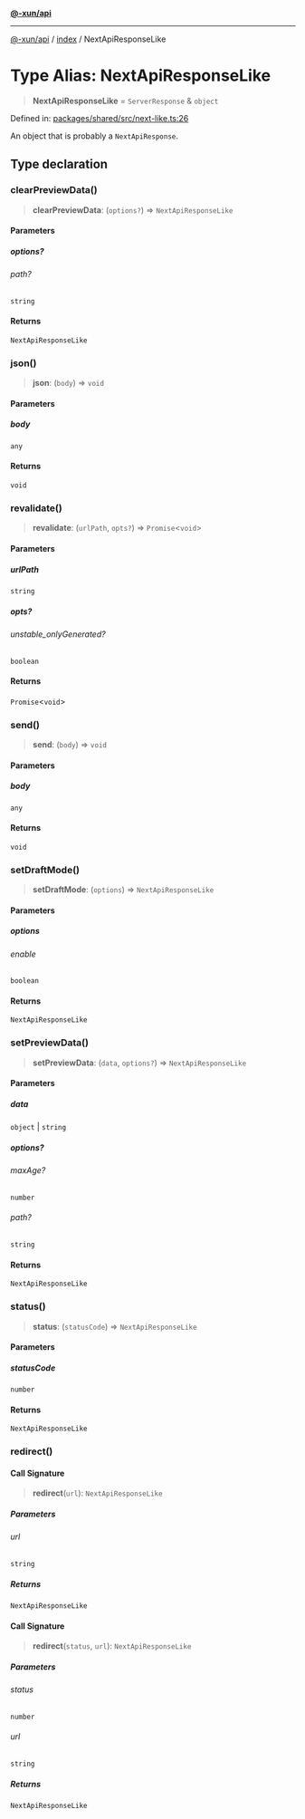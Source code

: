 [**@-xun/api**](../../README.md)

***

[@-xun/api](../../README.md) / [index](../README.md) / NextApiResponseLike

# Type Alias: NextApiResponseLike

> **NextApiResponseLike** = `ServerResponse` & `object`

Defined in: [packages/shared/src/next-like.ts:26](https://github.com/Xunnamius/api-utils/blob/20b3c0a8fb0d738da534e0b5a18ecc7bfb431124/packages/shared/src/next-like.ts#L26)

An object that is probably a `NextApiResponse`.

## Type declaration

### clearPreviewData()

> **clearPreviewData**: (`options?`) => `NextApiResponseLike`

#### Parameters

##### options?

###### path?

`string`

#### Returns

`NextApiResponseLike`

### json()

> **json**: (`body`) => `void`

#### Parameters

##### body

`any`

#### Returns

`void`

### revalidate()

> **revalidate**: (`urlPath`, `opts?`) => `Promise`\<`void`\>

#### Parameters

##### urlPath

`string`

##### opts?

###### unstable_onlyGenerated?

`boolean`

#### Returns

`Promise`\<`void`\>

### send()

> **send**: (`body`) => `void`

#### Parameters

##### body

`any`

#### Returns

`void`

### setDraftMode()

> **setDraftMode**: (`options`) => `NextApiResponseLike`

#### Parameters

##### options

###### enable

`boolean`

#### Returns

`NextApiResponseLike`

### setPreviewData()

> **setPreviewData**: (`data`, `options?`) => `NextApiResponseLike`

#### Parameters

##### data

`object` | `string`

##### options?

###### maxAge?

`number`

###### path?

`string`

#### Returns

`NextApiResponseLike`

### status()

> **status**: (`statusCode`) => `NextApiResponseLike`

#### Parameters

##### statusCode

`number`

#### Returns

`NextApiResponseLike`

### redirect()

#### Call Signature

> **redirect**(`url`): `NextApiResponseLike`

##### Parameters

###### url

`string`

##### Returns

`NextApiResponseLike`

#### Call Signature

> **redirect**(`status`, `url`): `NextApiResponseLike`

##### Parameters

###### status

`number`

###### url

`string`

##### Returns

`NextApiResponseLike`
